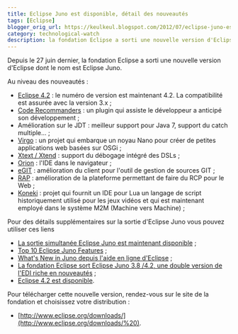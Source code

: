 ```yaml
---
title: Eclipse Juno est disponible, détail des nouveautés
tags: [Eclipse]
blogger_orig_url: https://keulkeul.blogspot.com/2012/07/eclipse-juno-est-disponible-detail-des.html
category: technological-watch
description: la fondation Eclipse a sorti une nouvelle version d'Eclipse dont le nom est Eclipse Juno.
---
```


Depuis le 27 juin dernier, la fondation Eclipse a sorti une nouvelle version d'Eclipse dont le nom est Eclipse Juno.

Au niveau des nouveautés :

* [Eclipse 4.2](http://www.eclipse.org/eclipse4/) : le numéro de version est maintenant 4.2. La compatibilité est assurée avec la version 3.x ;
* [Code Recommanders](http://www.eclipse.org/recommenders/) : un plugin qui assiste le développeur a anticipé son développement ;
* Amélioration sur le JDT : meilleur support pour Java 7, support du catch multiple... ;
* [Virgo](http://www.eclipse.org/virgo/) : un projet qui embarque un noyau Nano pour créer de petites applications web basées sur OSGi ;
* [Xtext / Xtend](http://www.eclipse.org/Xtext/) : support du débogage intégré des DSLs ;
* [Orion](http://www.eclipse.org/orion/) : l'IDE dans le navigateur ;
* [eGIT](http://www.eclipse.org/egit/) : amélioration du client pour l'outil de gestion de sources GIT ;
* [RAP](http://www.eclipse.org/rap/) : amélioration de la plateforme permettant de faire du RCP pour le Web ;
* [Koneki](http://www.eclipse.org/koneki/) : projet qui fournit un IDE pour Lua un langage de script historiquement utilisé pour les jeux vidéos et qui est maintenant employé dans le système M2M (Machine vers Machine) ;

Pour des détails supplémentaires sur la sortie d'Eclipse Juno vous pouvez utiliser ces liens

* [La sortie simultanée Eclipse Juno est maintenant disponible](http://www.eclipse.org/org/press-release/20120627_junorelease_francais.php) ;
* [Top 10 Eclipse Juno Features](http://eclipsesource.com/blogs/2012/06/27/top-10-eclipse-juno-features/) ;
* [What's New in Juno depuis l'aide en ligne d'Eclipse](http://help.eclipse.org/juno/index.jsp?topic=%2Forg.eclipse.platform.doc.user%2FwhatsNew%2Fplatform_whatsnew.html) ;
* [La fondation Eclipse sort Eclipse Juno 3.8 /4.2, une double version de l'EDI riche en nouveautés](http://eclipse.developpez.com/actu/45319/La-fondation-Eclipse-sort-Eclipse-Juno-3-8-4-2-une-double-version-de-l-EDI-riche-en-nouveautes/) ;
* [Eclipse 4.2 est disponible](http://www.eclipsetotale.com/).

Pour télécharger cette nouvelle version, rendez-vous sur le site de la fondation et choisissez votre distribution :

* [http://www.eclipse.org/downloads/](http://www.eclipse.org/downloads/%20).